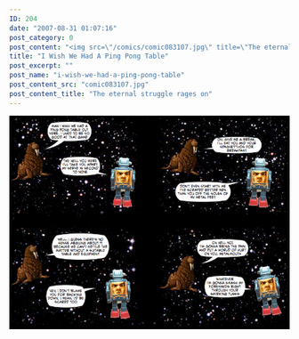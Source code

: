```yaml
---
ID: 204
date: "2007-08-31 01:07:16"
post_category: 0
post_content: "<img src=\"/comics/comic083107.jpg\" title=\"The eternal struggle rages on\" />"
title: "I Wish We Had A Ping Pong Table"
post_excerpt: ""
post_name: "i-wish-we-had-a-ping-pong-table"
post_content_src: "comic083107.jpg"
post_content_title: "The eternal struggle rages on"
---
```



[![The eternal struggle rages on](/comics-hi-res/comic083107.jpg)](/comics-hi-res/comic083107.jpg "The eternal struggle rages on")
